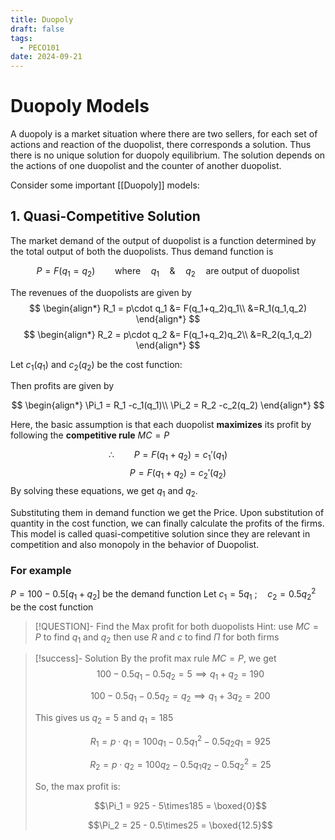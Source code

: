 ```yaml
---
title: Duopoly
draft: false
tags:
  - PECO101
date: 2024-09-21
---
```

# Duopoly Models


A duopoly is a market situation where there are two sellers, for each set of actions and reaction of the duopolist, there corresponds a solution. Thus there is no unique solution for duopoly equilibrium.  The solution depends on the actions of one duopolist and the counter of another duopolist.

Consider some important [[Duopoly]] models:

## 1. Quasi-Competitive Solution

The market demand of the output of duopolist is a function determined by the total output of both the duopolists. Thus demand function is

$$
P = F(q_1 = q_2)\qquad\textrm{where}\quad q_1\quad \& \quad q_2 \quad \textrm{are output of duopolist}
$$

The revenues of the duopolists are given by
$$
\begin{align*}
R_1 = p\cdot q_1 &= F(q_1+q_2)q_1\\
&=R_1(q_1,q_2)
\end{align*}
$$
$$
\begin{align*}
R_2 = p\cdot q_2 &= F(q_1+q_2)q_2\\
&=R_2(q_1,q_2)
\end{align*}
$$

Let $c_1(q_1)$ and $c_2(q_2)$ be the cost function:

Then profits are given by

$$
\begin{align*}
\Pi_1 = R_1 -c_1(q_1)\\
\Pi_2 = R_2 -c_2(q_2)
\end{align*}
$$

Here, the basic assumption is that each duopolist **maximizes** its profit by following the **competitive rule** $MC =P$

$$
\therefore\qquad P=F(q_1+q_2)=c_1'(q_1)
$$
$$
\qquad P=F(q_1+q_2)=c_2'(q_2)
$$
By solving these equations, we get $q_1$ and $q_2$.

Substituting them in demand function we get the Price. Upon substitution of quantity in the cost function, we can finally calculate the profits of the firms. This model is called quasi-competitive solution since they are relevant in competition and also monopoly in the behavior of Duopolist.

### For example

$P = 100 - 0.5[q_1 + q_2]$ be the demand function
Let $c_1 = 5q_1$ ;$\quad c_2 = 0.5q_2^2$ be the cost function


> [!QUESTION]- Find the Max profit for both duopolists
> Hint:  use $MC=P$ to find $q_1$ and $q_2$ then use $R$ and $c$ to find $\Pi$ for both firms

> [!success]- Solution
> By the profit max rule $MC = P$, we get
> $$
> 100 - 0.5q_1 - 0.5q_2 = 5 \implies q_1 + q_2 = 190
> $$
> 
> $$
> 100 - 0.5q_1 - 0.5q_2 = q_2 \implies q_1 + 3q_2 = 200
> $$
> 
> This gives us $q_2 = 5$ and $q_1 = 185$
> 
>  $$ R_1 = p\cdot q_1 = 100q_1 - 0.5 q_1^2 - 0.5q_2q_1 = 925 $$
>  
>  $$ R_2 = p\cdot q_2 = 100q_2 - 0.5 q_1q_2 - 0.5q_2^2 = 25$$
>  
>  So, the max profit is:
>  
>  $$\Pi_1 = 925 - 5\times185 = \boxed{0}$$
>  
>  $$\Pi_2 = 25 - 0.5\times25 = \boxed{12.5}$$
